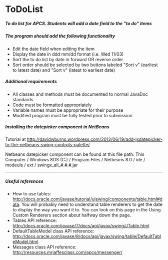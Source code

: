 ToDoList
========

##### To do list for APCS. Students will add a date field to the "to do" items

##### The program should add the following functionality

* Edit the date field when editing the item
* Display the date in ddd mm/dd format (i.e. Wed 11/03)
* Sort the to do list by date in forward OR reverse order
* Sort order should be selected by two buttons labeled "Sort v" (earliest to latest date) and "Sort v" (latest to earliest date)

##### Additional requirements

* All classes and methods must be documented to normal JavaDoc standards
* Code must be formatted appropriately
* Variable names must be appropriate for their purpose
* Modified program must be fully tested prior to submission

##### Installing the datepicker component in NetBeans
Tutorial at <http://davidwburns.wordpress.com/2012/06/19/add-jxdatepicker-to-the-netbeans-swing-controls-palette/>

Netbeans datepicker component can be found at this file path: 
This Computer / Windows 8OS (C:) / Program Files / Netbeans 8.0 / ide / modeuls / ext / swingx_all_#.#.#.jar

----------

##### Useful references

* How to use tables: <http://docs.oracle.com/javase/tutorial/uiswing/components/table.html#data>.  You will probably need to understand table renderers to get the date to display the way you want it to.  You can look on this page in the Using Custom Renderers section about halfway down the page.
* Tables API reference: <http://docs.oracle.com/javase/7/docs/api/javax/swing/JTable.html>
* DefaultTableModel class API reference: <http://docs.oracle.com/javase/8/docs/api/javax/swing/table/DefaultTableModel.html>
* Messages class API reference: <http://resources.mrjaffesclass.com/apcs/messenger/>

